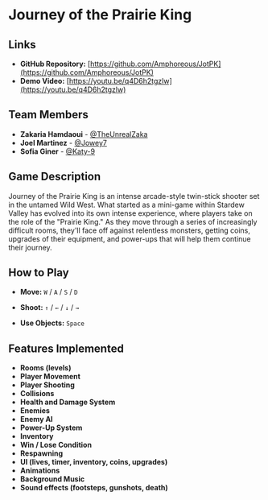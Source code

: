# Journey of the Prairie King

## Links
- **GitHub Repository:** [https://github.com/Amphoreous/JotPK](https://github.com/Amphoreous/JotPK)
- **Demo Video:** [https://youtu.be/q4D6h2tgzlw](https://youtu.be/q4D6h2tgzlw)

## Team Members
- **Zakaria Hamdaoui** - [@TheUnrealZaka](https://github.com/TheUnrealZaka)
- **Joel Martinez** - [@Jowey7](https://github.com/Jowey7)
- **Sofia Giner** - [@Katy-9](https://github.com/Katy-9)

## Game Description
Journey of the Prairie King is an intense arcade-style twin-stick shooter set in the untamed Wild West. What started as a mini-game within Stardew Valley has evolved into its own intense experience, where players take on the role of the "Prairie King." As they move through a series of increasingly difficult rooms, they'll face off against relentless monsters, getting coins, upgrades of their equipment, and power-ups that will help them continue their journey.

## How to Play
- **Move:** `W` / `A` / `S` / `D`

- **Shoot:** `↑` / `←` / `↓` / `→`

- **Use Objects:** `Space`


## Features Implemented
- **Rooms (levels)**
- **Player Movement**
- **Player Shooting**
- **Collisions**
- **Health and Damage System**
- **Enemies**
- **Enemy AI**
- **Power-Up System**
- **Inventory**
- **Win / Lose Condition**
- **Respawning**
- **UI (lives, timer, inventory, coins, upgrades)**
- **Animations**
- **Background Music**
- **Sound effects (footsteps, gunshots, death)**
